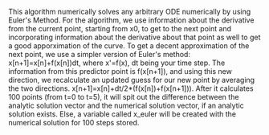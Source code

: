 This algorithm numerically solves any arbitrary ODE numerically by using Euler's
Method. For the algorithm, we use information about the derivative from the current
point, starting from x0, to get to the next point and incorporating information about
the derivative about that point as well to get a good apporximation of the curve. To get
a decent approximation of the next point, we use a simpler version of Euler's method:
	x[n+1]=x[n]+f(x[n])dt, where x'=f(x), dt being your time step.
The information from this predictor point is f(x[n+1]), and using this new direction, we
recalculate an updated guess for our new point by averaging the two directions.
x[n+1]=x[n]+dt/2*(f(x[n])+f(x[n+1])). After it calculates 100 points (from t=0 to t=5),
it will spit out the difference between the analytic solution vector and the numerical 
solution vector, if an analytic solution exists. Else, a variable called x_euler will 
be created with the numerical solution for 100 steps stored.
	